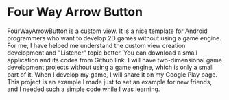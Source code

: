 # Four Way Arrow Button

FourWayArrowButton is a custom view. It is a nice template for Android programmers who want to develop 2D games without using a game engine. For me, I have helped me understand the custom view creation development and "Listener" topic better. You can download a small application and its codes from Github link.
I will have two-dimensional game development projects without using a game engine, which is only a small part of it. When I develop my game, I will share it on my Google Play page. This project is an example I made just to set an example for new friends, and I needed such a simple code while I was learning.
